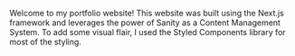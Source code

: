 Welcome to my portfolio website! This website was built using the Next.js framework and leverages the power of Sanity as a Content Management System. To add some visual flair, I used the Styled Components library for most of the styling.
